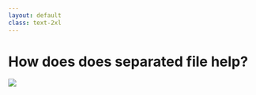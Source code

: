 ```yaml
---
layout: default
class: text-2xl
---
```


# How does does **separated** file help?

<img src="/images/04-client-03.png" class="mt-10 m-auto"/>
